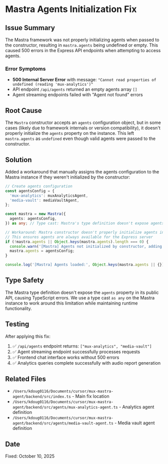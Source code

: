 # Mastra Agents Initialization Fix

## Issue Summary

The Mastra framework was not properly initializing agents when passed to the constructor, resulting in `mastra.agents` being undefined or empty. This caused 500 errors in the Express API endpoints when attempting to access agents.

### Error Symptoms

- **500 Internal Server Error** with message: `"Cannot read properties of undefined (reading 'mux-analytics')"`
- API endpoint `/api/agents` returned an empty agents array `[]`
- Agent streaming endpoints failed with "Agent not found" errors

## Root Cause

The `Mastra` constructor accepts an `agents` configuration object, but in some cases (likely due to framework internals or version compatibility), it doesn't properly initialize the `agents` property on the instance. This left `mastra.agents` as `undefined` even though valid agents were passed to the constructor.

## Solution

Added a workaround that manually assigns the agents configuration to the Mastra instance if they weren't initialized by the constructor:

```typescript
// Create agents configuration
const agentsConfig = { 
  'mux-analytics': muxAnalyticsAgent,
  'media-vault': mediaVaultAgent,
};

const mastra = new Mastra({
  agents: agentsConfig,
}) as any; // Type cast: Mastra's type definition doesn't expose agents property

// Workaround: Mastra constructor doesn't properly initialize agents in some cases
// This ensures agents are always available for the Express server
if (!mastra.agents || Object.keys(mastra.agents).length === 0) {
  console.warn('[Mastra] Agents not initialized by constructor, adding manually...');
  mastra.agents = agentsConfig;
}

console.log('[Mastra] Agents loaded:', Object.keys(mastra.agents || {}).join(', '));
```

## Type Safety

The Mastra type definition doesn't expose the `agents` property in its public API, causing TypeScript errors. We use a type cast `as any` on the Mastra instance to work around this limitation while maintaining runtime functionality.

## Testing

After applying this fix:

1. ✅ `/api/agents` endpoint returns: `["mux-analytics", "media-vault"]`
2. ✅ Agent streaming endpoint successfully processes requests
3. ✅ Frontend chat interface works without 500 errors
4. ✅ Analytics queries complete successfully with audio report generation

## Related Files

- `/Users/kdoug0116/Documents/cursor/mux-mastra-agent/backend/src/index.ts` - Main fix location
- `/Users/kdoug0116/Documents/cursor/mux-mastra-agent/backend/src/agents/mux-analytics-agent.ts` - Analytics agent definition
- `/Users/kdoug0116/Documents/cursor/mux-mastra-agent/backend/src/agents/media-vault-agent.ts` - Media vault agent definition

## Date

Fixed: October 10, 2025

